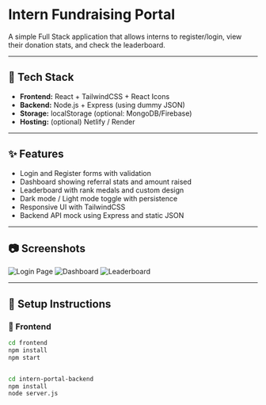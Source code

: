 #  Intern Fundraising Portal

A simple Full Stack application that allows interns to register/login, view their donation stats, and check the leaderboard.

---

## 🔧 Tech Stack

- **Frontend:** React + TailwindCSS + React Icons
- **Backend:** Node.js + Express (using dummy JSON)
- **Storage:** localStorage (optional: MongoDB/Firebase)
- **Hosting:** (optional) Netlify / Render

---

## ✨ Features

- Login and Register forms with validation
- Dashboard showing referral stats and amount raised
- Leaderboard with rank medals and custom design
- Dark mode / Light mode toggle with persistence
- Responsive UI with TailwindCSS
- Backend API mock using Express and static JSON

---

## 📷 Screenshots

![Login Page](./screenshots/login.png)
![Dashboard](./screenshots/dashboard.png)
![Leaderboard](./screenshots/leaderboard.png)

---

## 🚀 Setup Instructions

### 🔹 Frontend

```bash
cd frontend
npm install
npm start


cd intern-portal-backend
npm install
node server.js
